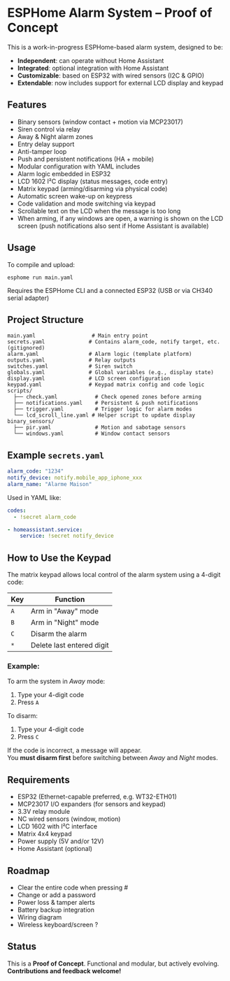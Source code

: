 # ESPHome Alarm System – Proof of Concept

This is a work-in-progress ESPHome-based alarm system, designed to be:

- **Independent**: can operate without Home Assistant
- **Integrated**: optional integration with Home Assistant
- **Customizable**: based on ESP32 with wired sensors (I2C & GPIO)
- **Extendable**: now includes support for external LCD display and keypad

## Features

- Binary sensors (window contact + motion via MCP23017)
- Siren control via relay
- Away & Night alarm zones
- Entry delay support
- Anti-tamper loop
- Push and persistent notifications (HA + mobile)
- Modular configuration with YAML includes
- Alarm logic embedded in ESP32
- LCD 1602 I²C display (status messages, code entry)
- Matrix keypad (arming/disarming via physical code)
- Automatic screen wake-up on keypress  
- Code validation and mode switching via keypad  
- Scrollable text on the LCD when the message is too long
- When arming, if any windows are open, a warning is shown on the LCD screen (push notifications also sent if Home Assistant is available)  

## Usage

To compile and upload:

```
esphome run main.yaml
```

Requires the ESPHome CLI and a connected ESP32 (USB or via CH340 serial adapter)

## Project Structure

```
main.yaml                  # Main entry point
secrets.yaml              # Contains alarm_code, notify target, etc. (gitignored)
alarm.yaml                # Alarm logic (template platform)
outputs.yaml              # Relay outputs
switches.yaml             # Siren switch
globals.yaml              # Global variables (e.g., display state)
display.yaml              # LCD screen configuration
keypad.yaml               # Keypad matrix config and code logic
scripts/
  ├── check.yaml            # Check opened zones before arming
  ├── notifications.yaml    # Persistent & push notifications
  ├── trigger.yaml          # Trigger logic for alarm modes
  └── lcd_scroll_line.yaml # Helper script to update display
binary_sensors/
  ├── pir.yaml              # Motion and sabotage sensors
  └── windows.yaml          # Window contact sensors
```

## Example `secrets.yaml`

```yaml
alarm_code: "1234"
notify_device: notify.mobile_app_iphone_xxx
alarm_name: "Alarme Maison"
```

Used in YAML like:

```yaml
codes:
  - !secret alarm_code

- homeassistant.service:
    service: !secret notify_device
```

## How to Use the Keypad

The matrix keypad allows local control of the alarm system using a 4-digit code:

| Key | Function                  |
|-----|---------------------------|
| `A` | Arm in "Away" mode        |
| `B` | Arm in "Night" mode       |
| `C` | Disarm the alarm          |
| `*` | Delete last entered digit |

### Example:
To arm the system in *Away* mode:

1. Type your 4-digit code  
2. Press `A`

To disarm:

1. Type your 4-digit code  
2. Press `C`

If the code is incorrect, a message will appear.  
You **must disarm first** before switching between *Away* and *Night* modes.

## Requirements

- ESP32 (Ethernet-capable preferred, e.g. WT32-ETH01)
- MCP23017 I/O expanders (for sensors and keypad)
- 3.3V relay module
- NC wired sensors (window, motion)
- LCD 1602 with I²C interface
- Matrix 4x4 keypad
- Power supply (5V and/or 12V)
- Home Assistant (optional)

## Roadmap
- Clear the entire code when pressing #
- Change or add a password
- Power loss & tamper alerts  
- Battery backup integration  
- Wiring diagram
- Wireless keyboard/screen ?

## Status

This is a **Proof of Concept**. Functional and modular, but actively evolving.  
**Contributions and feedback welcome!**
